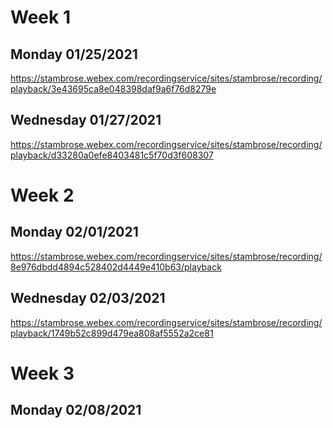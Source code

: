 # Week 1
## Monday 01/25/2021
https://stambrose.webex.com/recordingservice/sites/stambrose/recording/playback/3e43695ca8e048398daf9a6f76d8279e
## Wednesday 01/27/2021
https://stambrose.webex.com/recordingservice/sites/stambrose/recording/playback/d33280a0efe8403481c5f70d3f608307

# Week 2
## Monday 02/01/2021
https://stambrose.webex.com/recordingservice/sites/stambrose/recording/8e976dbdd4894c528402d4449e410b63/playback
## Wednesday 02/03/2021
https://stambrose.webex.com/recordingservice/sites/stambrose/recording/playback/1749b52c899d479ea808af5552a2ce81

# Week 3
## Monday 02/08/2021
